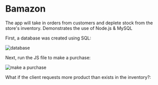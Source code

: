 # Bamazon
The app will take in orders from customers and deplete stock from the store's inventory.  Demonstrates the use of Node.js &amp; MySQL

First, a database was created using SQL:

![database](https://user-images.githubusercontent.com/48167135/64915446-ea822f80-d71b-11e9-9933-a547a5e6313b.jpg)

Next, run the JS file to make a purchase:

![make a purchase](https://user-images.githubusercontent.com/48167135/64915450-ef46e380-d71b-11e9-821d-94c3f4aada22.jpg)

What if the client requests more product than exists in the inventory?:

